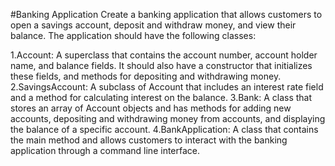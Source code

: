 #Banking Application
Create a banking application that allows customers to open a savings account, deposit and withdraw money, and view their balance. The application should have the following classes:

1.Account: A superclass that contains the account number, account holder name, and balance fields. It should also have a constructor that initializes these fields, and methods for depositing and withdrawing money.
2.SavingsAccount: A subclass of Account that includes an interest rate field and a method for calculating interest on the balance.
3.Bank: A class that stores an array of Account objects and has methods for adding new accounts, depositing and withdrawing money from accounts, and displaying the balance of a specific account.
4.BankApplication: A class that contains the main method and allows customers to interact with the banking application through a command line interface.
